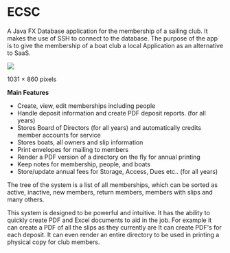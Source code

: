 # ECSC

A Java FX Database application for the membership of a sailing club.  It makes the use of SSH to connect to the database.  The purpose of the app is to give
the membership of a boat club a local Application as an alternative to SaaS.


<p>
    <img src="https://raw.githubusercontent.com/PerryCameron/ECSC/master/src/main/resources/screenshots/Home_Screen_Shot_PM.png"  />
</p>
1031 × 860 pixels

<b>Main Features</b>
* Create, view, edit memberships including people 
* Handle deposit information and create PDF deposit reports. (for all years)
* Stores Board of Directors (for all years) and automatically credits member accounts for service
* Stores boats, all owners and slip information
* Print envelopes for mailing to members
* Render a PDF version of a directory on the fly for annual printing
* Keep notes for membership, people, and boats
* Store/update annual fees for Storage, Access, Dues etc.. (for all years)


The tree of the system is a list of all memberships, which can be sorted as active, inactive, new members, return members, members with slips and many others.

This system is designed to be powerful and intuitive.  It has the ability to quickly create PDF and Excel documents to aid in the job.  For example it can create a PDF of all the slips as they currently are
It can create PDF's for each deposit.  It can even render an entire directory to be used in printing a physical copy for club members.
  
